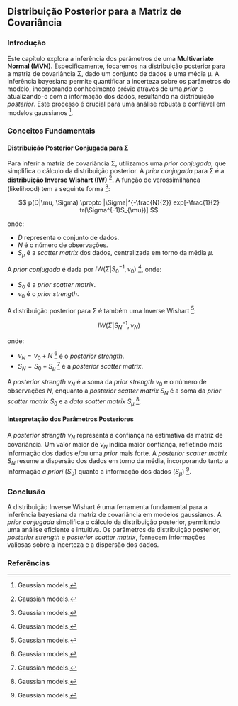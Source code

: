 ## Distribuição Posterior para a Matriz de Covariância

### Introdução
Este capítulo explora a inferência dos parâmetros de uma **Multivariate Normal (MVN)**. Especificamente, focaremos na distribuição posterior para a matriz de covariância Σ, dado um conjunto de dados e uma média μ. A inferência bayesiana permite quantificar a incerteza sobre os parâmetros do modelo, incorporando conhecimento prévio através de uma *prior* e atualizando-o com a informação dos dados, resultando na distribuição *posterior*. Este processo é crucial para uma análise robusta e confiável em modelos gaussianos [^4].

### Conceitos Fundamentais

#### Distribuição Posterior Conjugada para Σ
Para inferir a matriz de covariância Σ, utilizamos uma *prior conjugada*, que simplifica o cálculo da distribuição posterior. A *prior conjugada* para Σ é a **distribuição Inverse Wishart (IW)** [^4]. A função de verossimilhança (likelihood) tem a seguinte forma [^4]:

$$
p(D|\mu, \Sigma) \propto |\Sigma|^{-\frac{N}{2}} exp[-\frac{1}{2} tr(\Sigma^{-1}S_{\mu})]
$$

onde:
- $D$ representa o conjunto de dados.
- $N$ é o número de observações.
- $S_{\mu}$ é a *scatter matrix* dos dados, centralizada em torno da média $\mu$.

A *prior conjugada* é dada por $IW(\Sigma|S_0^{-1}, \nu_0)$ [^4], onde:
- $S_0$ é a *prior scatter matrix*.
- $\nu_0$ é o *prior strength*.

A distribuição posterior para Σ é também uma Inverse Wishart [^4]:

$$
IW(\Sigma|S_N^{-1}, \nu_N)
$$

onde:
- $\nu_N = \nu_0 + N$ [^4] é o *posterior strength*.
- $S_N = S_0 + S_{\mu}$ [^4] é a *posterior scatter matrix*.

A *posterior strength* $\nu_N$ é a soma da *prior strength* $\nu_0$ e o número de observações $N$, enquanto a *posterior scatter matrix* $S_N$ é a soma da *prior scatter matrix* $S_0$ e a *data scatter matrix* $S_{\mu}$ [^4].

#### Interpretação dos Parâmetros Posteriores
A *posterior strength* $\nu_N$ representa a confiança na estimativa da matriz de covariância. Um valor maior de $\nu_N$ indica maior confiança, refletindo mais informação dos dados e/ou uma *prior* mais forte. A *posterior scatter matrix* $S_N$ resume a dispersão dos dados em torno da média, incorporando tanto a informação *a priori* ($S_0$) quanto a informação dos dados ($S_{\mu}$) [^4].

### Conclusão
A distribuição Inverse Wishart é uma ferramenta fundamental para a inferência bayesiana da matriz de covariância em modelos gaussianos. A *prior conjugada* simplifica o cálculo da distribuição posterior, permitindo uma análise eficiente e intuitiva. Os parâmetros da distribuição posterior, *posterior strength* e *posterior scatter matrix*, fornecem informações valiosas sobre a incerteza e a dispersão dos dados. <!-- END -->
### Referências
[^4]: Gaussian models.
<!-- END -->